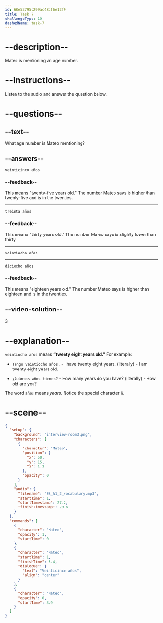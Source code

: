 ```yaml
---
id: 68e53795c299ac48cf6e12f9
title: Task 7
challengeType: 19
dashedName: task-7
---
```


<!-- (audio) Mateo: veintiocho años. -->

# --description--

Mateo is mentioning an age number.

# --instructions--

Listen to the audio and answer the question below.

# --questions--

## --text--

What age number is Mateo mentioning?

## --answers--

`veinticinco años`

### --feedback--

This means "twenty-five years old." The number Mateo says is higher than twenty-five and is in the twenties.

---

`treinta años`

### --feedback--

This means "thirty years old." The number Mateo says is slightly lower than thirty.

---

`veintiocho años`

---

`diciocho años`

### --feedback--

This means "eighteen years old." The number Mateo says is higher than eighteen and is in the twenties.

## --video-solution--

3

# --explanation--

`veintiocho años` means **“twenty eight years old.”** For example:

- `Tengo veintiocho años.` - I have twenty eight years. (literally) - I am twenty eight years old.

- `¿Cuántos años tienes?` - How many years do you have? (literally) - How old are you?

The word `años` means *years*. Notice the special character `ñ`.


# --scene--

```json
{
  "setup": {
    "background": "interview-room3.png",
    "characters": [
      {
        "character": "Mateo",
        "position": {
          "x": 50,
          "y": 15,
          "z": 1.2
        },
        "opacity": 0
      }
    ],
    "audio": {
      "filename": "ES_A1_2_vocabulary.mp3",
      "startTime": 1,
      "startTimestamp": 27.2,
      "finishTimestamp": 29.6
    }
  },
  "commands": [
    {
      "character": "Mateo",
      "opacity": 1,
      "startTime": 0
    },
    {
      "character": "Mateo",
      "startTime": 1,
      "finishTime": 3.4,
      "dialogue": {
        "text": "Veinticinco años",
        "align": "center"
      }
    },
    {
      "character": "Mateo",
      "opacity": 0,
      "startTime": 3.9
    }
  ]
}
```


